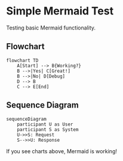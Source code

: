 # Simple Mermaid Test

Testing basic Mermaid functionality.

## Flowchart

```mermaid
flowchart TD
    A[Start] --> B{Working?}
    B -->|Yes| C[Great!]
    B -->|No| D[Debug]
    D --> B
    C --> E[End]
```

## Sequence Diagram

```mermaid
sequenceDiagram
    participant U as User
    participant S as System
    U->>S: Request
    S-->>U: Response
```

If you see charts above, Mermaid is working! 